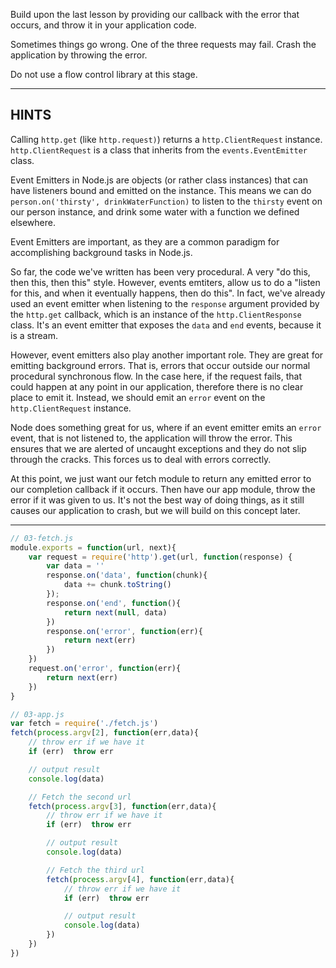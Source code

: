 Build upon the last lesson by providing our callback with the error that occurs, and throw it in your application code.

Sometimes things go wrong. One of the three requests may fail. Crash the application by throwing the error.

Do not use a flow control library at this stage.

----------------------------------------------------------------------
## HINTS

Calling `http.get` (like `http.request)`) returns a `http.ClientRequest` instance. `http.ClientRequest` is a class that inherits from the `events.EventEmitter` class.

Event Emitters in Node.js are objects (or rather class instances) that can have listeners bound and emitted on the instance. This means we can do `person.on('thirsty', drinkWaterFunction)` to listen to the `thirsty` event on our person instance, and drink some water with a function we defined elsewhere.

Event Emitters are important, as they are a common paradigm for accomplishing background tasks in Node.js.

So far, the code we've written has been very procedural. A very "do this, then this, then this" style. However, events emtiters, allow us to do a "listen for this, and when it eventually happens, then do this". In fact, we've already used an event emitter when listening to the `response` argument provided by the `http.get` callback, which is an instance of the `http.ClientResponse` class. It's an event emitter that exposes the `data` and `end` events, because it is a stream.

However, event emitters also play another important role. They are great for emitting background errors. That is, errors that occur outside our normal procedural synchronous flow. In the case here, if the request fails, that could happen at any point in our application, therefore there is no clear place to emit it. Instead, we should emit an `error` event on the `http.ClientRequest` instance.

Node does something great for us, where if an event emitter emits an `error` event, that is not listened to, the application will throw the error. This ensures that we are alerted of uncaught exceptions and they do not slip through the cracks. This forces us to deal with errors correctly.

At this point, we just want our fetch module to return any emitted error to our completion callback if it occurs. Then have our app module, throw the error if it was given to us. It's not the best way of doing things, as it still causes our application to crash, but we will build on this concept later.


----------------------------------------------------------------------


<!-- SOLUTION/ -->

``` javascript
// 03-fetch.js
module.exports = function(url, next){
	var request = require('http').get(url, function(response) {
		var data = ''
		response.on('data', function(chunk){
			data += chunk.toString()
		});
		response.on('end', function(){
			return next(null, data)
		})
		response.on('error', function(err){
			return next(err)
		})
	})
	request.on('error', function(err){
		return next(err)
	})
}
```

``` javascript
// 03-app.js
var fetch = require('./fetch.js')
fetch(process.argv[2], function(err,data){
	// throw err if we have it
	if (err)  throw err

	// output result
	console.log(data)

	// Fetch the second url
	fetch(process.argv[3], function(err,data){
		// throw err if we have it
		if (err)  throw err

		// output result
		console.log(data)

		// Fetch the third url
		fetch(process.argv[4], function(err,data){
			// throw err if we have it
			if (err)  throw err

			// output result
			console.log(data)
		})
	})
})
```

<!-- /SOLUTION -->